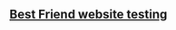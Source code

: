 <p align='center'>
  <a href = "https://google.com">
        <h2> Best Friend website testing 
        </h2>
    
  </a>
</p>

